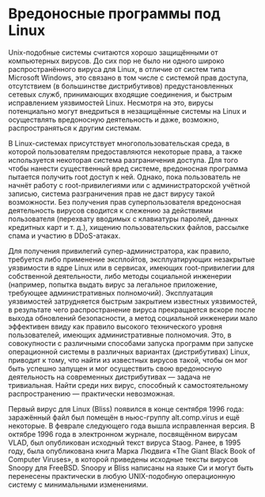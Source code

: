 # Вредоносные программы под Linux

Unix-подобные системы считаются хорошо защищёнными от компьютерных вирусов. До сих пор не было ни одного широко
распространённого вируса для Linux, в отличие от систем типа Microsoft Windows, это связано в том числе с системой прав
доступа, отсутствием (в большинстве дистрибутивов) предустановленных сетевых служб, принимающих входящие соединения, и 
быстрым исправлением уязвимостей Linux. Несмотря на это, вирусы потенциально могут внедриться в незащищённые системы на 
Linux и осуществлять вредоносную деятельность и даже, возможно, распространяться к другим системам.

В Linux-системах присутствует многопользовательская среда, в которой пользователям предоставляются некоторые права, a 
также используется некоторая система разграничения доступа. Для того чтобы нанести существенный вред системе, 
вредоносная программа пытается получить root доступ к ней. Однако, пока пользователь не начнёт работу с root-привилегиями 
или с администраторской учётной записью, система разграничения прав не даст вирусу такой возможности. Без получения прав 
суперпользователя вредоносная деятельность вирусов сводится к слежению за действиями пользователя (перехвату вводимых с 
клавиатуры паролей, данных кредитных карт и т. д.), хищению пользовательских файлов, рассылке спама и участию в DDoS-атаках.

Для получения привилегий супер-администратора, как правило, требуется либо применение эксплойтов, эксплуатирующих 
незакрытые уязвимости в ядре Linux или в сервисах, имеющих root-привилегии для собственной деятельности, либо методы 
социальной инженерии (например, попытка выдать вирус за легальное приложение, требующее административных полномочий). 
Эксплуатация уязвимостей затрудняется быстрым закрытием известных уязвимостей, в результате чего распространение вируса 
прекращается вскоре после выхода обновлений безопасности, а метод социальной инженерии мало эффективен ввиду как правило 
высокого технического уровня пользователей, имеющих административные полномочия. Это, в совокупности с различными 
способами запуска программ при запуске операционной системы в различных вариантах (дистрибутивах) Linux, приводит к тому, 
что найти из известных вирусов такой, чтобы он мог быть успешно запущен и мог осуществить свою вредоносную деятельность 
на современных дистрибутивах — задача не тривиальная. Найти среди них вирус, способный к самостоятельному 
распространению — практически невозможная.

Первый вирус для Linux (Bliss) появился в конце сентября 1996 года: заражённый файл был помещён в ньюс-группу alt.comp.virus 
и ещё некоторые. В феврале следующего года вышла исправленная версия. В октябре 1996 года в электронном журнале, 
посвящённом вирусам VLAD, был опубликован исходный текст вируса Staog. Ранее, в 1995 году, была опубликована книга Марка 
Людвига «The Giant Black Book of Computer Viruses», в которой приведены исходные тексты вирусов Snoopy для FreeBSD. 
Snoopy и Bliss написаны на языке Си и могут быть перенесены практически в любую UNIX-подобную операционную систему с 
минимальными изменениями.